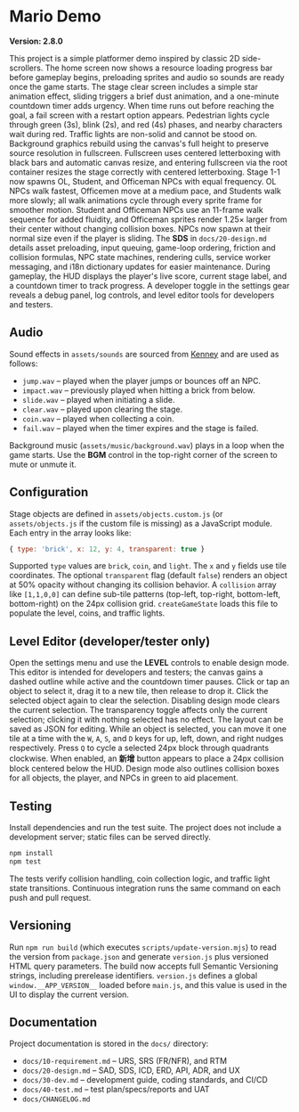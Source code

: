 # Mario Demo


**Version: 2.8.0**

This project is a simple platformer demo inspired by classic 2D side-scrollers. The home screen now shows a resource loading progress bar before gameplay begins, preloading sprites and audio so sounds are ready once the game starts. The stage clear screen includes a simple star animation effect, sliding triggers a brief dust animation, and a one-minute countdown timer adds urgency. When time runs out before reaching the goal, a fail screen with a restart option appears. Pedestrian lights cycle through green (3s), blink (2s), and red (4s) phases, and nearby characters wait during red. Traffic lights are non-solid and cannot be stood on. Background graphics rebuild using the canvas's full height to preserve source resolution in fullscreen. Fullscreen uses centered letterboxing with black bars and automatic canvas resize, and entering fullscreen via the root container resizes the stage correctly with centered letterboxing. Stage 1-1 now spawns OL, Student, and Officeman NPCs with equal frequency. OL NPCs walk fastest, Officemen move at a medium pace, and Students walk more slowly; all walk animations cycle through every sprite frame for smoother motion. Student and Officeman NPCs use an 11-frame walk sequence for added fluidity, and Officeman sprites render 1.25× larger from their center without changing collision boxes. NPCs now spawn at their normal size even if the player is sliding. The **SDS** in `docs/20-design.md` details asset preloading, input queuing, game-loop ordering, friction and collision formulas, NPC state machines, rendering culls, service worker messaging, and i18n dictionary updates for easier maintenance.
During gameplay, the HUD displays the player's live score, current stage label, and a countdown timer to track progress. A developer toggle in the settings gear reveals a debug panel, log controls, and level editor tools for developers and testers.

## Audio

Sound effects in `assets/sounds` are sourced from [Kenney](https://kenney.nl/assets) and are used as follows:

- `jump.wav` – played when the player jumps or bounces off an NPC.
- `impact.wav` – previously played when hitting a brick from below.
- `slide.wav` – played when initiating a slide.
- `clear.wav` – played upon clearing the stage.
- `coin.wav` – played when collecting a coin.
- `fail.wav` – played when the timer expires and the stage is failed.

Background music (`assets/music/background.wav`) plays in a loop when the game starts. Use the **BGM** control in the top-right corner of the screen to mute or unmute it.

## Configuration

Stage objects are defined in `assets/objects.custom.js` (or `assets/objects.js` if the custom file is missing) as a JavaScript module. Each entry in the array looks like:

```js
{ type: 'brick', x: 12, y: 4, transparent: true }
```

Supported `type` values are `brick`, `coin`, and `light`. The `x` and `y` fields use tile coordinates. The optional `transparent` flag (default `false`) renders an object at 50% opacity without changing its collision behavior. A `collision` array like `[1,1,0,0]` can define sub-tile patterns (top-left, top-right, bottom-left, bottom-right) on the 24px collision grid. `createGameState` loads this file to populate the level, coins, and traffic lights.

## Level Editor (developer/tester only)

Open the settings menu and use the **LEVEL** controls to enable design mode. This editor is intended for developers and testers; the canvas gains a dashed outline while active and the countdown timer pauses. Click or tap an object to select it, drag it to a new tile, then release to drop it. Click the selected object again to clear the selection. Disabling design mode clears the current selection. The transparency toggle affects only the current selection; clicking it with nothing selected has no effect. The layout can be saved as JSON for editing.
While an object is selected, you can move it one tile at a time with the `W`, `A`, `S`, and `D` keys for up, left, down, and right nudges respectively.
Press `Q` to cycle a selected 24px block through quadrants clockwise.
When enabled, an **新增** button appears to place a 24px collision block centered below the HUD. Design mode also outlines collision boxes for all objects, the player, and NPCs in green to aid placement.

## Testing

Install dependencies and run the test suite. The project does not include a development server; static files can be served directly.

```sh
npm install
npm test
```

The tests verify collision handling, coin collection logic, and traffic light state transitions. Continuous integration runs the same command on each push and pull request.

## Versioning

Run `npm run build` (which executes `scripts/update-version.mjs`) to read the version from `package.json` and generate `version.js` plus versioned HTML query parameters. The build now accepts full Semantic Versioning strings, including prerelease identifiers. `version.js` defines a global `window.__APP_VERSION__` loaded before `main.js`, and this value is used in the UI to display the current version.

## Documentation

Project documentation is stored in the `docs/` directory:

- `docs/10-requirement.md` – URS, SRS (FR/NFR), and RTM
- `docs/20-design.md` – SAD, SDS, ICD, ERD, API, ADR, and UX
- `docs/30-dev.md` – development guide, coding standards, and CI/CD
- `docs/40-test.md` – test plan/specs/reports and UAT
- `docs/CHANGELOG.md`
